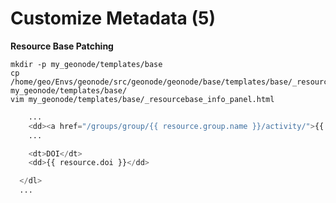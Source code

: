 # Customize Metadata (5)

**Resource Base Patching**

```shell
mkdir -p my_geonode/templates/base
cp /home/geo/Envs/geonode/src/geonode/geonode/base/templates/base/_resourcebase_info_panel.html my_geonode/templates/base/
vim my_geonode/templates/base/_resourcebase_info_panel.html
```

```python
    ...
    <dd><a href="/groups/group/{{ resource.group.name }}/activity/">{{ group }}</a> </dd>
    ...

    <dt>DOI</dt>
    <dd>{{ resource.doi }}</dd>

  </dl>
  ...
```